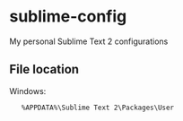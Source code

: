 sublime-config
==============

My personal Sublime Text 2 configurations

File location
-------------
Windows:

       %APPDATA%\Sublime Text 2\Packages\User
